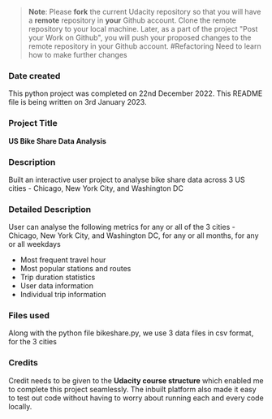 >**Note**: Please **fork** the current Udacity repository so that you will have a **remote** repository in **your** Github account. Clone the remote repository to your local machine. Later, as a part of the project "Post your Work on Github", you will push your proposed changes to the remote repository in your Github account.
#Refactoring
Need to learn how to make further changes

### Date created
This python project was completed on 22nd December 2022. This README file is being written on 3rd January 2023.

### Project Title
**US Bike Share Data Analysis**

### Description
Built an interactive user project to analyse bike share data across 3 US cities - Chicago, New York City, and Washington DC

### Detailed Description
User can analyse the following metrics for any or all of the 3 cities - Chicago, New York City, and Washington DC, for any or all months, for any or all weekdays
* Most frequent travel hour
* Most popular stations and routes
* Trip duration statistics
* User data information
* Individual trip information


### Files used
Along with the python file bikeshare.py, we use 3 data files in csv format, for the 3 cities

### Credits
Credit needs to be given to the **Udacity course structure** which enabled me to complete this project seamlessly. The inbuilt platform also made it easy to test out code without having to worry about running each and every code locally.
